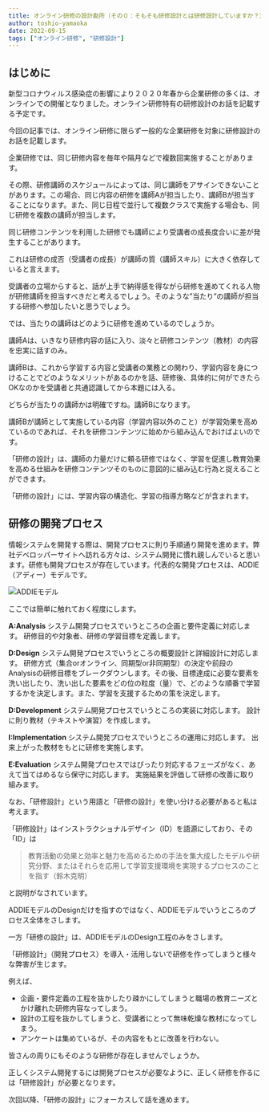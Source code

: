 ```yaml
---
title: オンライン研修の設計勘所（その０：そもそも研修設計とは研修設計していますか？）
author: toshio-yamaoka
date: 2022-09-15
tags: ["オンライン研修", "研修設計"]
---
```


## はじめに

新型コロナウィルス感染症の影響により２０２０年春から企業研修の多くは、オンラインでの開催となりました。オンライン研修特有の研修設計のお話を記載する予定です。

今回の記事では、オンライン研修に限らず一般的な企業研修を対象に研修設計のお話を記載します。

企業研修では、同じ研修内容を毎年や隔月などで複数回実施することがあります。

その際、研修講師のスケジュールによっては、同じ講師をアサインできないことがあります。この場合、同じ内容の研修を講師Aが担当したり、講師Bが担当することになります。また、同じ日程で並行して複数クラスで実施する場合も、同じ研修を複数の講師が担当します。

同じ研修コンテンツを利用した研修でも講師により受講者の成長度合いに差が発生することがあります。

これは研修の成否（受講者の成長）が講師の質（講師スキル）に大きく依存していると言えます。

受講者の立場からすると、話が上手で納得感を得ながら研修を進めてくれる人物が研修講師を担当すべきだと考えるでしょう。そのような”当たり”の講師が担当する研修へ参加したいと思うでしょう。

では、当たりの講師はどのように研修を進めているのでしょうか。

講師Aは、いきなり研修内容の話に入り、淡々と研修コンテンツ（教材）の内容を忠実に話すのみ。

講師Bは、これから学習する内容と受講者の業務との関わり、学習内容を身につけることでどのようなメリットがあるのかを話、研修後、具体的に何ができたらOKなのかを受講者と共通認識してから本題には入る。

どちらが当たりの講師かは明確ですね。講師Bになります。

講師Bが講師として実施している内容（学習内容以外のこと）が学習効果を高めているのであれば、それを研修コンテンツに始めから組み込んでおけばよいのです。

「研修の設計」は、講師の力量だけに頼る研修ではなく、学習を促進し教育効果を高める仕組みを研修コンテンツそのものに意図的に組み込む行為と捉えることができます。

「研修の設計」には、学習内容の構造化、学習の指導方略などが含まれます。

## 研修の開発プロセス

情報システムを開発する際は、開発プロセスに則り手順通り開発を進めます。弊社デベロッパーサイトへ訪れる方々は、システム開発に慣れ親しんでいると思います。研修も開発プロセスが存在しています。代表的な開発プロセスは、ADDIE（アディー）モデルです。

![ADDIEモデル](https://i.gyazo.com/333f1e13cb1a1ef06f5743ee785fd993.png)

ここでは簡単に触れておく程度にします。

**A:Analysis**
システム開発プロセスでいうところの企画と要件定義に対応します。
研修目的や対象者、研修の学習目標を定義します。

**D:Design**
システム開発プロセスでいうところの概要設計と詳細設計に対応します。
研修方式（集合orオンライン、同期型or非同期型）の決定や前段のAnalysisの研修目標をブレークダウンします。その後、目標達成に必要な要素を洗い出したり、洗い出した要素をどの位の粒度（量）で、どのような順番で学習するかを決定します。また、学習を支援するための策を決定します。

**D:Development**
システム開発プロセスでいうところの実装に対応します。
設計に則り教材（テキストや演習）を作成します。

**I:Implementation**
システム開発プロセスでいうところの運用に対応します。
出来上がった教材をもとに研修を実施します。

**E:Evaluation**
システム開発プロセスではぴったり対応するフェーズがなく、あえて当てはめるなら保守に対応します。
実施結果を評価して研修の改善に取り組みます。


なお、「研修設計」という用語と「研修の設計」を使い分ける必要があると私は考えます。

「研修設計」はインストラクショナルデザイン（ID）を語源にしており、その「ID」は

> 教育活動の効果と効率と魅力を高めるための手法を集大成したモデルや研究分野、またはそれらを応用して学習支援環境を実現するプロセスのことを指す（鈴木克明）

と説明がなされています。

ADDIEモデルのDesignだけを指すのではなく、ADDIEモデルでいうところのプロセス全体をさします。

一方「研修の設計」は、ADDIEモデルのDesign工程のみをさします。

「研修設計」（開発プロセス）を導入・活用しないで研修を作ってしまうと様々な弊害が生じます。

例えば、

* 企画・要件定義の工程を抜かしたり疎かにしてしまうと職場の教育ニーズとかけ離れた研修内容なってしまう。
* 設計の工程を抜かしてしまうと、受講者にとって無味乾燥な教材になってしまう。
* アンケートは集めているが、その内容をもとに改善を行わない。

皆さんの周りにもそのような研修が存在しませんでしょうか。

正しくシステム開発するには開発プロセスが必要なように、正しく研修を作るには「研修設計」が必要となります。

次回以降、「研修の設計」にフォーカスして話を進めます。
